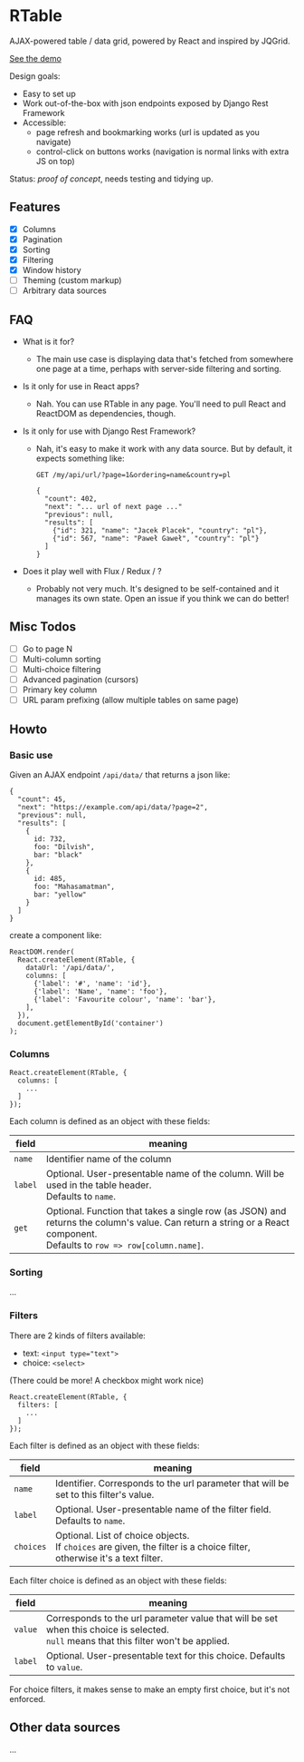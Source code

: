 # RTable

AJAX-powered table / data grid, powered by React and inspired by JQGrid.

[See the demo](https://rawgit.com/Kos/rtable/3fd6638/demo.html)

Design goals:

- Easy to set up
- Work out-of-the-box with json endpoints exposed by Django Rest Framework
- Accessible:
    - page refresh and bookmarking works (url is updated as you navigate)
    - control-click on buttons works (navigation is normal links with extra JS on top)

Status: *proof of concept*, needs testing and tidying up.

## Features

- [x] Columns
- [x] Pagination
- [x] Sorting
- [x] Filtering
- [x] Window history
- [ ] Theming (custom markup)
- [ ] Arbitrary data sources

## FAQ

- What is it for?

  - The main use case is displaying data that's fetched from somewhere one page
    at a time, perhaps with server-side filtering and sorting.

- Is it only for use in React apps?
    - Nah. You can use RTable in any page. You'll need to pull React and
      ReactDOM as dependencies, though.

- Is it only for use with Django Rest Framework?
    - Nah, it's easy to make it work with any data source. But by default, it
      expects something like:

      ```
      GET /my/api/url/?page=1&ordering=name&country=pl

      {
        "count": 402,
        "next": "... url of next page ..."
        "previous": null,
        "results": [
          {"id": 321, "name": "Jacek Placek", "country": "pl"},
          {"id": 567, "name": "Paweł Gaweł", "country": "pl"}
        ]
      }
      ```

- Does it play well with Flux / Redux / <yet another hot architecture>?

    - Probably not very much. It's designed to be self-contained and it manages
      its own state. Open an issue if you think we can do better!


## Misc Todos

- [ ] Go to page N
- [ ] Multi-column sorting
- [ ] Multi-choice filtering
- [ ] Advanced pagination (cursors)
- [ ] Primary key column
- [ ] URL param prefixing (allow multiple tables on same page)

## Howto

### Basic use

Given an AJAX endpoint `/api/data/` that returns a json like:

    {
      "count": 45,
      "next": "https://example.com/api/data/?page=2",
      "previous": null,
      "results": [
        {
          id: 732,
          foo: "Dilvish",
          bar: "black"
        },
        {
          id: 485,
          foo: "Mahasamatman",
          bar: "yellow"
        }
      ]
    }

create a component like:

    ReactDOM.render(
      React.createElement(RTable, {
        dataUrl: '/api/data/',
        columns: [
          {'label': '#', 'name': 'id'},
          {'label': 'Name', 'name': 'foo'},
          {'label': 'Favourite colour', 'name': 'bar'},
        ],
      }),
      document.getElementById('container')
    );

### Columns

```
React.createElement(RTable, {
  columns: [
    ...
  ]
});
```

Each column is defined as an object with these fields:

|  field  |                                                                                  meaning                                                                                   |
| ------- | -------------------------------------------------------------------------------------------------------------------------------------------------------------------------- |
| `name`  | Identifier name of the column                                                                                                                                              |
| `label` | Optional. User-presentable name of the column. Will be used in the table header.<br>Defaults to `name`.                                                                    |
| `get`   | Optional. Function that takes a single row (as JSON) and returns the column's value. Can return a string or a React component. <br> Defaults to `row => row[column.name]`. |


### Sorting

...

### Filters

There are 2 kinds of filters available:

- text: `<input type="text">`
- choice: `<select>`

(There could be more! A checkbox might work nice)

```
React.createElement(RTable, {
  filters: [
    ...
  ]
});
```

Each filter is defined as an object with these fields:

|   field   |                                                           meaning                                                           |
| --------- | --------------------------------------------------------------------------------------------------------------------------- |
| `name`    | Identifier. Corresponds to the url parameter that will be set to this filter's value.                                       |
| `label`   | Optional. User-presentable name of the filter field. Defaults to `name`.                                                    |
| `choices` | Optional. List of choice objects. <br> If `choices` are given, the filter is a choice filter, otherwise it's a text filter. |

Each filter choice is defined as an object with these fields:

|  field  |                                                                 meaning                                                                  |
| ------- | ---------------------------------------------------------------------------------------------------------------------------------------- |
| `value` | Corresponds to the url parameter value that will be set when this choice is selected.<br>`null` means that this filter won't be applied. |
| `label` | Optional. User-presentable text for this choice. Defaults to `value`.                                                                    |

For choice filters, it makes sense to make an empty first choice, but it's not enforced.

## Other data sources

...
